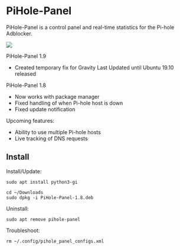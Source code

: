 # PiHole-Panel
PiHole-Panel is a control panel and real-time statistics for the Pi-hole Adblocker. 

![](https://raw.githubusercontent.com/daleosm/PiHole-Panel/master/mainwindow.png)

PiHole-Panel 1.9
- Created temporary fix for Gravity Last Updated until Ubuntu 19.10 released

PiHole-Panel 1.8
- Now works with package manager
- Fixed handling of when Pi-hole host is down
- Fixed update notification

Upcoming features:
  - Ability to use multiple Pi-hole hosts
  - Live tracking of DNS requests

## Install

Install/Update:
```
sudo apt install python3-gi
```
```
cd ~/Downloads
sudo dpkg -i PiHole-Panel-1.8.deb
```

Uninstall:
```
sudo apt remove pihole-panel
```

Troubleshoot:
```
rm ~/.config/pihole_panel_configs.xml
```
